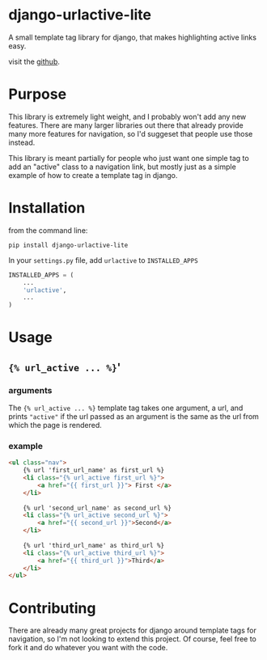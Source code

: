 django-urlactive-lite
=====================

A small template tag library for django, that makes highlighting active links easy.

visit the [github](https://github.com/nalourie/django-urlactive-lite).

# Purpose

This library is extremely light weight, and I probably won't add any new features. There are many larger libraries out there that already provide many more features for navigation, so I'd suggeset that people use those instead.

This library is meant partially for people who just want one simple tag to add an "active" class to a navigation link, but mostly just as a simple example of how to create a template tag in django.

# Installation

from the command line:

```
pip install django-urlactive-lite
```

In your `settings.py` file, add `urlactive` to `INSTALLED_APPS`

```python
INSTALLED_APPS = (
	...
	'urlactive',
	...
)
```

# Usage

## `{% url_active ... %}`'

### arguments

The `{% url_active ... %}` template tag takes one argument, a url, and prints `"active"` if the url passed as an argument is the same as the url from which the page is rendered.

### example

```html
<ul class="nav">
	{% url 'first_url_name' as first_url %}
	<li class="{% url_active first_url %}">
		<a href="{{ first_url }}"> First </a>
	</li>
	
	{% url 'second_url_name' as second_url %}
	<li class="{% url_active second_url %}">
		<a href="{{ second_url }}">Second</a>
	</li>
	
	{% url 'third_url_name' as third_url %}
	<li class="{% url_active third_url %}">
		<a href="{{ third_url }}">Third</a>
	</li>
</ul>
```

# Contributing

There are already many great projects for django around template tags for navigation, so I'm not looking to extend this project. Of course, feel free to fork it and do whatever you want with the code.
